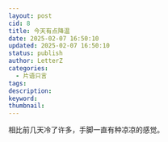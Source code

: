 ```yaml
---
layout: post
cid: 8
title: 今天有点降温
date: 2025-02-07 16:50:10
updated: 2025-02-07 16:50:10
status: publish
author: LetterZ
categories: 
  - 片语只言
tags: 
description: 
keyword: 
thumbnail: 
---
```



相比前几天冷了许多，手脚一直有种凉凉的感觉。